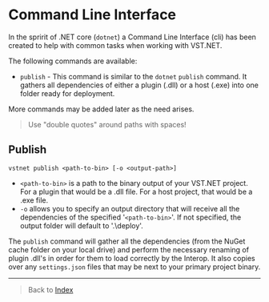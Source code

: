 # Command Line Interface

In the spririt of .NET core (`dotnet`) a Command Line Interface (cli) has been created to help with common tasks when working with VST.NET.

The following commands are available:

- `publish` - This command is similar to the `dotnet` `publish` command. It gathers all dependencies of either a plugin (.dll) or a host (.exe) into one folder ready for deployment.

More commands may be added later as the need arises.

> Use "double quotes" around paths with spaces!

## Publish

`vstnet publish <path-to-bin> [-o <output-path>]`

- `<path-to-bin>` is a path to the binary output of your VST.NET project. For a plugin that would be a .dll file. For a host project, that would be a .exe file.
- `-o` allows you to specify an output directory that will receive all the dependencies of the specified '`<path-to-bin>`'. If not specified, the output folder will default to '.\deploy'.

The `publish` command will gather all the dependencies (from the NuGet cache folder on your local drive) and perform the necessary renaming of plugin .dll's in order for them to load correctly by the Interop.
It also copies over any `settings.json` files that may be next to your primary project binary.

---

> Back to [Index](index.md)
